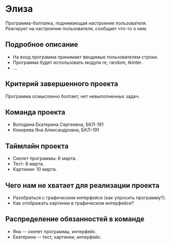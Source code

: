 # Элиза




Программа-болталка, поднимающая настроение пользователя. Реагирует на настроение пользователя, сообщает что-то о нем.

## Подробное описание

- На вход программа принимает вводимые пользователем строки.
- Программа будет использовать модули re, random, tkinter.
- ...

## Критерий завершенного проекта

Программа осмысленно болтает, нет невыполненных задач.

## Команда проекта
- Володина Екатерина Сергеевна, БКЛ-191
- Кокорева Яна Александровна, БКЛ-191

## Таймлайн проекта

- Скелет программы: 6 марта.
- Тест: 8 марта.
- Картинки: 10 марта.

## Чего нам не хватает для реализации проекта

- Разобраться с графическим интерфейсе (как упросить программу?).
- Как отображать картинки в графическом интерфейсе?

## Распределение обязанностей в команде

- Яна -- скелет программы, интерфейс.
- Екатерина -- тест, картинки, интерфейс.
